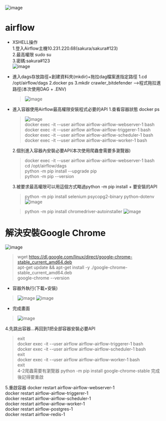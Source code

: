 ![image](https://github.com/user-attachments/assets/b8398f63-9128-497c-b880-28c03cb5f6c7)

# airflow
- XSHELL操作<br>
  1.登入Airflow主機10.231.220.68(sakura/sakura#123)<br>
  2.最高權限 sudo su<br>
  3.密碼:sakura#123<br>
![image](https://github.com/user-attachments/assets/f6b509a7-6603-4c63-9650-1bb43c22e43d)

- 進入dags存放路徑+創建資料夾(mkdir)+拖拉dag檔案進指定路徑
  1.cd /opt/airflow/dags
  2.docker ps
  3.mkdir crawler_bitdefender -->程式拖拉進路徑(本次使用DAG + .ENV)
  > ![image](https://github.com/user-attachments/assets/bce913fb-b259-41ee-99bd-0c687d74f3cd)
  
- 進入容器使用Airflow最高權限安裝程式必要的API
  1.查看容器狀態 docker ps<br>
  > ![image](https://github.com/user-attachments/assets/db9cc888-0655-4629-a658-0d65dc7722ec)<br>
  > docker exec -it --user airflow airflow-airflow-webserver-1 bash<br>
  > docker exec -it --user airflow airflow-airflow-triggerer-1 bash<br>
  > docker exec -it --user airflow airflow-airflow-scheduler-1 bash<br>
  > docker exec -it --user airflow airflow-airflow-worker-1 bash<br>

  2.個別進入容器內安裝必要API(本次使用爬蟲會需要多瀏覽器)
  > docker exec -it --user airflow airflow-airflow-webserver-1 bash<br>
  > cd /opt/airflow/dags<br>
  > python -m pip install --upgrade pip<br>
  > python -m pip --version<br>
  
  3.被要求最高權限可以用這個方式略過python -m pip install + 要安裝的API
  > python -m pip install selenium psycopg2-binary python-dotenv<br>
  > ![image](https://github.com/user-attachments/assets/0dd1b676-d2bf-4132-81f5-24b93134f139)
  
  > python -m pip install chromedriver-autoinstaller
  > ![image](https://github.com/user-attachments/assets/683ad141-5c71-4545-829a-27f97b5990c0)
  
# 解決安裝Google Chrome
  ![image](https://github.com/user-attachments/assets/f039da53-bca6-4323-8bbe-e6434d643ea4)
> wget https://dl.google.com/linux/direct/google-chrome-stable_current_amd64.deb<br>
> apt-get update && apt-get install -y ./google-chrome-stable_current_amd64.deb<br>
> google-chrome --version<br>
  - 容器外執行(下載+安裝)
  > ![image](https://github.com/user-attachments/assets/b91b400c-371d-4335-a38f-453b3eb4b8bb)
  > ![image](https://github.com/user-attachments/assets/ec3b1281-3a57-462b-be9d-e2e6f85ee515)
  - 完成畫面
  > ![image](https://github.com/user-attachments/assets/5ad336ef-21a4-4442-89c1-7b3eb6a01b1b)

  4.先跳出容器...再回到1把全部容器安裝必要API
  > exit<br>
  > docker exec -it --user airflow airflow-airflow-triggerer-1 bash<br>
  > docker exec -it --user airflow airflow-airflow-scheduler-1 bash<br>
  > exit<br>
  > docker exec -it --user airflow airflow-airflow-worker-1 bash<br>
  > exit<br>
  4-2爬蟲需要有瀏覽器
  > python -m pip install google-chrome-stable
  > 完成後記得要重啟

  5.重啟容器
  docker restart airflow-airflow-webserver-1<br>
  docker restart airflow-airflow-triggerer-1<br>
  docker restart airflow-airflow-scheduler-1<br>
  docker restart airflow-airflow-worker-1<br>
  docker restart airflow-postgres-1<br>
  docker restart airflow-redis-1<br>

  

